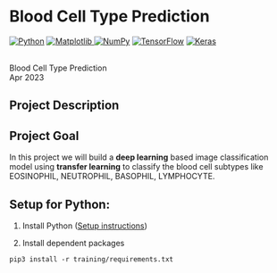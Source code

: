 
# Blood Cell Type Prediction


<a href="#"><img alt="Python" src="https://img.shields.io/badge/Python-11557c.svg?logo=python&logoColor=white"></a>
<a href="#"><img alt="Matplotlib" src="https://img.shields.io/badge/Matplotlib-0080bf.svg?logo=matplotlib&logoColor=white">
<a href="#"><img alt="NumPy" src="https://img.shields.io/badge/Numpy-00acdf.svg?logo=numpy&logoColor=white"></a>
<a href="#"><img alt="TensorFlow" src="https://img.shields.io/badge/TensorFlow-55d0ff.svg?logo=TensorFlow&logoColor=white"></a>
<a href="#"><img alt="Keras" src="https://img.shields.io/badge/Keras-7ce8ff.svg?logo=Keras&logoColor=white"></a>
<!--<a href="#"><img alt="Pandas" src="https://img.shields.io/badge/Pandas-00acdf.svg?logo=pandas&logoColor=white"></a>-->
<br />
Blood Cell Type Prediction
<br />
<!-- by **[Pratik Sahu](https://www.linkedin.com/in/abcd123/)** -->
Apr 2023

## Project Description

  
## Project Goal
In this project we will build a **deep learning** based image classification model using **transfer learning** to classify the blood cell subtypes like EOSINOPHIL, NEUTROPHIL, BASOPHIL, LYMPHOCYTE.
  
 ## Setup for Python:

1. Install Python ([Setup instructions](https://wiki.python.org/moin/BeginnersGuide))

2. Install dependent packages

```
pip3 install -r training/requirements.txt
```

